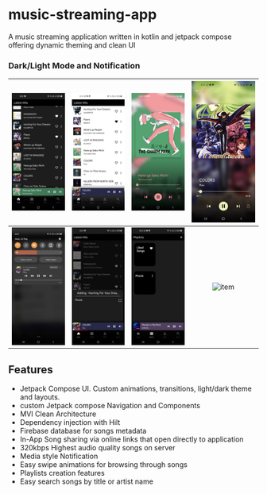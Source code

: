 # music-streaming-app
A music streaming application written in kotlin and jetpack compose offering dynamic theming and clean UI


### Dark/Light Mode and Notification
| ![item](previews/pldark.jpg)       |    ![item](previews/pllight.jpg)    |     ![item](previews/song1.jpg)     |                                   ![item](previews/song2.jpg)                                   |
|------------------------------------|:-----------------------------------:|:-----------------------------------:|:-----------------------------------------------------------------------------------------------:|
| ![item](previews/noti.jpg)         |  ![item](previews/addfeature.jpg)   |     ![item](previews/pdark.jpg)     | ![item](https://github.com/adityaSharma6356/music-streaming-app/assets/115709232/51864c63-d0ae-4776-8802-1493b16ec4d9) |





## Features
- Jetpack Compose UI. Custom animations, transitions, light/dark theme and layouts.
- custom Jetpack compose Navigation and Components
- MVI Clean Architecture
- Dependency injection with Hilt
- Firebase database for songs metadata
- In-App Song sharing via online links that open directly to application
- 320kbps Highest audio quality songs on server
- Media style Notification
- Easy swipe animations for browsing through songs
- Playlists creation features
- Easy search songs by title or artist name


